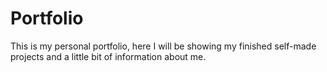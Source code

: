 # Portfolio
This is my personal portfolio, here I will be showing my finished self-made projects and a little bit of information about me.
